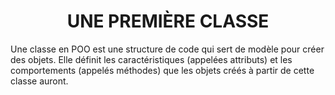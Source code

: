 <h1 align="center" id="title">UNE PREMIÈRE CLASSE</h1>

<p id="description">
Une classe en POO est une structure de code qui sert de modèle pour créer des objets. Elle définit les caractéristiques (appelées attributs) et les comportements (appelés méthodes) que les objets créés à partir de cette classe auront.
</p>